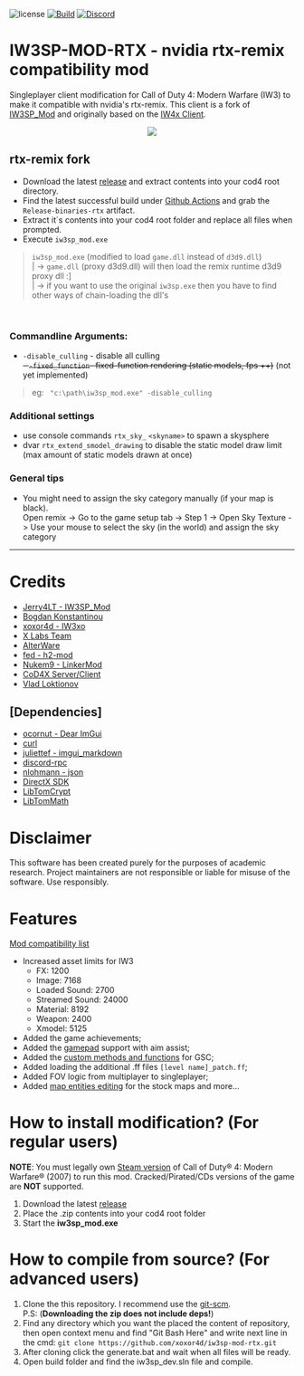 ![license](https://img.shields.io/github/license/JerryALT/iw3sp_mod.svg)
[![Build](https://github.com/xoxor4d/iw3sp-mod-rtx/workflows/Build/badge.svg)](https://github.com/xoxor4d/iw3sp-mod-rtx/actions)
[![Discord](https://img.shields.io/discord/1091304681822752778?color=%237289DA&label=members&logo=discord&logoColor=%23FFFFFF)](https://discord.gg/YzNZSEMAnf)

# IW3SP-MOD-RTX - nvidia rtx-remix compatibility mod

Singleplayer client modification for Call of Duty 4: Modern Warfare (IW3) to make it compatible with nvidia's rtx-remix. This client is a fork of [IW3SP_Mod](https://github.com/JerryALT/iw3sp_mod) and originally based on the [IW4x Client](https://github.com/iw4x/iw4x-client).

<p align="center">
  <img src="assets/github/banner.png?raw=true"/>
</p>

## rtx-remix fork
- Download the latest [release](https://github.com/xoxor4d/iw3sp-mod-rtx/tags) and extract contents into your cod4 root directory.  
- Find the latest successful build under [Github Actions](https://github.com/xoxor4d/iw3sp-mod-rtx/actions) and grab the `Release-binaries-rtx` artifact.   
- Extract it`s contents into your cod4 root folder and replace all files when prompted. 
- Execute `iw3sp_mod.exe`
> `iw3sp_mod.exe` (modified to load `game.dll` instead of `d3d9.dll`)  
> | -> `game.dll` (proxy d3d9.dll) will then load the remix runtime d3d9 proxy dll :]  
> | -> if you want to use the original `iw3sp.exe` then you have to find other ways of chain-loading the dll's 

<br>

### Commandline Arguments:
  - `-disable_culling` - disable all culling   
  ~~- `-fixed_function`- fixed-function rendering (static models, fps ++)~~ (not yet implemented)
  
> eg: &ensp;`"c:\path\iw3sp_mod.exe" -disable_culling` 

### Additional settings
- use console commands `rtx_sky_` `<skyname>` to spawn a skysphere
- dvar `rtx_extend_smodel_drawing` to disable the static model draw limit (max amount of static models drawn at once)

### General tips

- You might need to assign the sky category manually (if your map is black).   
Open remix -> Go to the game setup tab -> Step 1 -> Open Sky Texture -> Use your mouse to select the sky (in the world) and assign the sky category

___

# Credits
- [Jerry4LT - IW3SP_Mod](https://github.com/JerryALT/iw3sp_mod)
- [Bogdan Konstantinou](https://www.youtube.com/@BogdanKonstantinou)
- [xoxor4d - IW3xo](https://github.com/xoxor4d/iw3xo-dev)
- [X Labs Team](https://github.com/XLabsProject)
- [AlterWare](https://github.com/alterware)
- [fed - h2-mod](https://github.com/fedddddd/h2-mod)
- [Nukem9 - LinkerMod](https://github.com/Nukem9/LinkerMod)
- [CoD4X Server/Client](https://github.com/callofduty4x)
- [Vlad Loktionov](https://www.youtube.com/@ruvlad)

## [Dependencies]
- [ocornut - Dear ImGui](https://github.com/ocornut/imgui)
- [curl](https://github.com/curl/curl)
- [juliettef - imgui_markdown](https://github.com/juliettef/imgui_markdown)
- [discord-rpc](https://github.com/discord/discord-rpc)
- [nlohmann - json](https://github.com/nlohmann/json)
- [DirectX SDK](https://github.com/devKlausS/dxsdk)
- [LibTomCrypt](https://github.com/libtom/libtomcrypt)
- [LibTomMath](https://github.com/libtom/libtommath)

# Disclaimer
This software has been created purely for the purposes of academic research. Project maintainers are not responsible or liable for misuse of the software. Use responsibly.

# Features
[Mod compatibility list](https://github.com/JerryALT/iw3sp_mod/wiki/Mod-compatibility-list)

- Increased asset limits for IW3
  - FX: 1200
  - Image: 7168
  - Loaded Sound: 2700
  - Streamed Sound: 24000
  - Material: 8192
  - Weapon: 2400
  - Xmodel: 5125
- Added the game achievements;
- Added the [gamepad](https://github.com/JerryALT/iw3sp_mod/wiki/All-about-gamepad) support with aim assist;
- Added the [custom methods and functions](https://github.com/JerryALT/iw3sp_mod/wiki/GSC-Functions) for GSC;
- Added loading the additional .ff files `[level name]_patch.ff`;
- Added FOV logic from multiplayer to singleplayer;
- Added [map entities editing](https://github.com/JerryALT/iw3sp_mod/wiki/Changing-the-map-entities) for the stock maps and more...

# How to install modification? (For regular users)
**NOTE**: You must legally own [Steam version](https://store.steampowered.com/app/7940/Call_of_Duty_4_Modern_Warfare_2007/) of Call of Duty® 4: Modern Warfare® (2007) to run this mod. Cracked/Pirated/CDs versions of the game are **NOT** supported.
1. Download the latest [release](https://github.com/xoxor4d/iw3sp-mod-rtx/releases/latest)
2. Place the .zip contents into your cod4 root folder
3. Start the **iw3sp_mod.exe**

# How to compile from source? (For advanced users)
1. Clone the this repository. I recommend use the [git-scm](https://git-scm.com/downloads).
</br>P.S: (**Downloading the zip does not include deps!**)</br>
2. Find any directory which you want the placed the content of repository, then open context menu and find "Git Bash Here" and write next line in the cmd: `git clone https://github.com/xoxor4d/iw3sp-mod-rtx.git`
3. After cloning click the generate.bat and wait when all files will be ready.
4. Open build folder and find the iw3sp_dev.sln file and compile.
